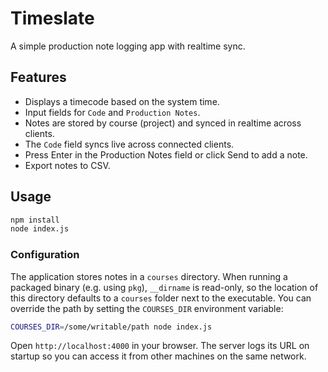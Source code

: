 # Timeslate

A simple production note logging app with realtime sync.

## Features
- Displays a timecode based on the system time.
- Input fields for `Code` and `Production Notes`.
- Notes are stored by course (project) and synced in realtime across clients.
- The `Code` field syncs live across connected clients.
- Press Enter in the Production Notes field or click Send to add a note.
- Export notes to CSV.

## Usage

```bash
npm install
node index.js
```

### Configuration

The application stores notes in a `courses` directory. When running a packaged
binary (e.g. using `pkg`), `__dirname` is read-only, so the location of this
directory defaults to a `courses` folder next to the executable. You can
override the path by setting the `COURSES_DIR` environment variable:

```bash
COURSES_DIR=/some/writable/path node index.js
```

Open `http://localhost:4000` in your browser. The server logs its URL on
startup so you can access it from other machines on the same network.
